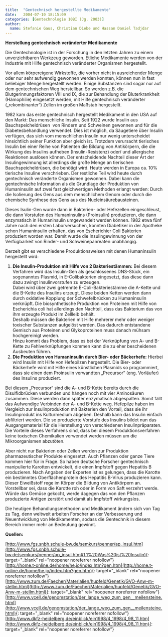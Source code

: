 ```yaml
---
title:  "Gentechnisch hergestellte Medikamente"
date:   2004-07-10 18:15:09
categories: [Gentechnologie 10BI (Jg. 2003)]
author: 
  name: Stefanie Gaus, Christian Diebe und Hassan Daniel Tadjdar
---
```


<p><strong>Herstellung gentechnisch veränderter Medikamente<br /></strong></p>
<p>Die Gentechnologie ist in der Forschung in den letzten Jahren zu einem unverzichtbaren Werkzeug geworden. Etliche Medikamente werden von der Industrie mit Hilfe gentechnisch veränderter Organismen hergestellt.</p>
<p>Vor allem körpereigene Wirkstoffe, die vorher nicht in ausreichender Menge oder nur sehr aufwendig gewonnen werden konnten, können nun in fast beliebiger Menge hergestellt werden. Einige Substanzen sind sogar nur auf dem gentechnischen Weg herstellbar. So werden z.B. die Blutgerinnungsfaktoren VIII und IX, die zur Behandlung der Bluterkrankheit (Hämophilie) eingesetzt werden, mit Hilfe gentechnisch veränderter („rekombinanter“) Zellen im großen Maßstab hergestellt.</p>
<p>1982 kam das erste gentechnisch hergestellt Medikament in den USA auf den Markt: Das menschliche Insulin. Seit 1922 wurde Insulin aus Bauchspeicheldrüsen  von Rindern und Schweinen gewonnen und für die Diabetesbehandlung verwendet. Dies ist möglich, da Säugetiere über Insulin verfügen, das sich vom menschlichen Insulin nur wenig unterscheidet hinsichtlich seiner Funktion aber gleich ist. Trotzdem verursacht tierisches Insulin bei einer Reihe von Patienten die Bildung von Antikörpern, die die Wirkung des Insulins aufheben (Insulin-Resistenz) oder/ und allergische Reaktionen auslösen können. Der entscheidende Nachteil dieser Art der Insulingewinnung ist allerdings die große Menge an tierischen Bauchspeicheldrüsen, die benötigt wird. Heute werden in Europa ca. 10% tierische Insuline verschrieben. Der restliche Teil wird heute durch gentechnisch veränderte Organismen gewonnen. Dabei kann die gentechnische Information als die Grundlage der Produktion von Humaninsulin auf zwei fast gleichwertigen Methoden erlangt werden: Durch die Isolierung des Gens aus dem menschlichem Genom oder durch die chemische Synthese des Gens aus des Nucleinsäurebausteinen.</p>
<p>Dieses Isulin-Gen wurde dann in Bakterien- oder Hefezellen eingeschleust, die dann Vorstufen des Humaninsulins (Proinsulin) produzieren, die dann enzymatisch in Humaninsulin umgewandelt werden können. 1982 etwa fünf Jahre nach den ersten Laborversuchen, konnten Diabetiker in der Apotheke schon Humaninsulin erhalten, das von Escherichier Coli Bakterien produziert worden war. Damit wurde die Insulingewinnung von der Verfügbarkeit von Rinder- und Schweinepanreaten unabhängig.</p>
<p>Derzeit gibt es verschiedene Produktionsweisen mit denen Humaninsulin hergestellt wird:</p>
<ol>
<li><strong>Die Insulin-Produktion mit Hilfe von 2 Bakteriestämmen:</strong> Bei diesem Verfahren wird das Insulin-Gen als geschlossenes DNS-Stück, ein sogenanntes Plasmid, in E-Colibakterien eingesetzt, das diese dann dazu zwingt Insulinvorstufen zu erzeugen.<br />Dabei wird über zwei getrennte E-Coli-Bakteriestämme die A-Kette und die B-Kette des Insulins erzeugt. Diese beiden Ketten werden dann durch oxidative Kopplung der Schwefelbrücken zu Humaninsulin verknüpft. Die biosynthetische Produktion von Proteinen mit Hilfe von Escherichia coli hat allerdings den Nachteil, dass das Bakterium das von ihm erzeugte Produkt im Zellleib behält.<br />Deshalb müssen die Bakterien mit Hilfe mehrerer mehr oder weniger toxischer Substanzen aufgelöst werden. Das dadurch entstandene Gemisch aus Proteinen und Glykoproteinen muss danach mühsam hochgereinigt werden.<br />Hinzu kommt das Problem, dass es bei der Verknüpfung von A- und B-Kette zu Fehlverknüpfungen kommen kann die zu eher bescheidenen Ausbeuten führen.</li>
<li><strong>Die Produktion von Humaninsulin durch Bier- oder Bäckerhefe:</strong> Hierbei wird Insulin mit Hilfe von Hefepilzen hergestellt. Die Bier- oder Bäckerhefe wird mit Hilfe eines künstlichen Plasmids so programmiert, dass sie einen dem Proinsulin verwandten „Precursor“ (eng. Vorläufer) des Insulins produziert.</li>
</ol>
<p>Bei diesem „Precursor“ sind die A- und B-Kette bereits durch die Disulfidbrücken verbunden und hängen noch mit vier Aminosäuren zusammen. Diese werden dann später enzymatisch abgespalten. Somit fällt das Aufwendige Verbinden der A- und B-Kette weg. Hefepilze haben im Vergleich zur Insulinproduktion mit Bakterien den Vorteil, dass sie ihr Insulinprodukt ins Kulturmedium abgeben. Deshalb kann das Insulin einfach abfiltriert werden. Die so produzierte Vorstufe des Insulins bildet nun das Ausgangsmaterial für die Herstellung von verschiedenen Insulinpräparaten. Die Vorteile dieses Verfahrens sind, dass bei diesem Produktionsverfahren keine toxischen Chemikalien verwendet werden müssen um die Mikroorganismen abzutöten.</p>
<p>Aber nicht nur Bakterien oder Zellen werden zur Produktion pharmazeutischer Produkte eingesetzt. Auch Pflanzen oder ganze Tiere kommen hier für in Frage. So haben deutsche Forscher gentechnisch manipulierte Karotten entwickelt, die einen Impfstoff gegen Hepatitis B produzieren. Nach Angaben der Experten ist es gelungen, dass die Karotte ein bestimmtes Oberflächenprotein des Hepatitis B-Virus produzieren kann. Dieser Eiweißstoff rege im Körper die Bildung von Antikörpern an.<br />Vorstellbar sei, dass die Karotte roh oder in Form von Saft verzehrt werde. Würde das Gemüse gekocht, werde dagegen das von den Pflanzen produzierte Antigen zerstört und damit als Impfstoff wirkungslos.</p>
<p>Die heutigen Behandlungsmethoden und Medikament ändern sich von Tag zu Tag, denn weltweit arbeiten Forscher an der Verbesserung und Neuentwicklung von Medikamenten, sodass die Gentechnik in diesem Bereich immer mehr an Bedeutung gewinnt.</p>

**Quellen:**    

[http://www.fgs.snbh.schule-bw.de/semkurs/penner/ap_insul.htm](http://www.fgs.snbh.schule-bw.de/semkurs/penner/ap_insul.htm#1.1%20Was%20ist%20Insulin){: target="_blank" rel="noopener noreferrer nofollow"}    
[http://home.t-online.de/home/he.jo/index.htm?gen.htm](http://home.t-online.de/home/he.jo/index.htm?gen.htm){: target="_blank" rel="noopener noreferrer nofollow"}    
[http://www.zum.de/Faecher/Materialien/hupfeld/Genetik/GVO-Anw-m-stellm.html](http://www.zum.de/Faecher/Materialien/hupfeld/Genetik/GVO-Anw-m-stellm.html){: target="_blank" rel="noopener noreferrer nofollow"}    
[http://www.vcell.de/genomstation/der_lange_weg_zum_gen__meilensteine.html](http://www.vcell.de/genomstation/der_lange_weg_zum_gen__meilensteine.html){: target="_blank" rel="noopener noreferrer nofollow"}    
[http://www.dkfz-heidelberg.de/einblick/ein1998/4_1998/4_98_11.htm](http://www.dkfz-heidelberg.de/einblick/ein1998/4_1998/4_98_11.htm){: target="_blank" rel="noopener noreferrer nofollow"}    

